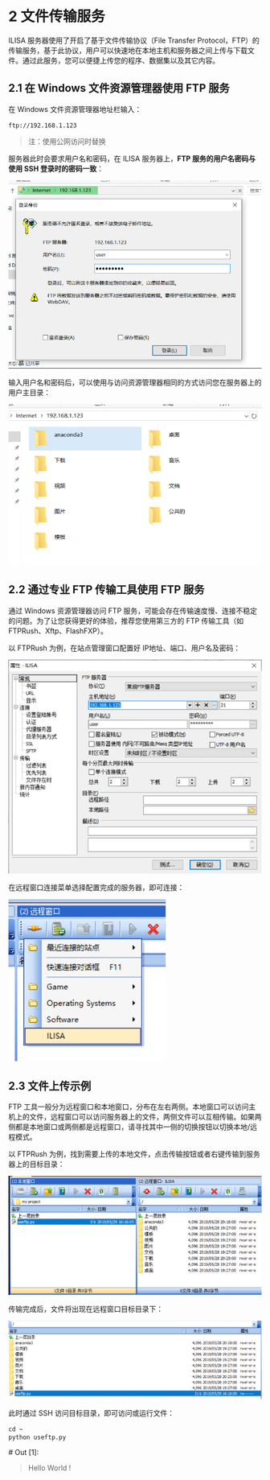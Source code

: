 # 2 文件传输服务

ILISA 服务器使用了开启了基于文件传输协议（File Transfer Protocol，FTP）的传输服务，基于此协议，用户可以快速地在本地主机和服务器之间上传与下载文件。通过此服务，您可以便捷上传您的程序、数据集以及其它内容。

## 2.1 在 Windows 文件资源管理器使用 FTP 服务

在 Windows 文件资源管理器地址栏输入：

```
ftp://192.168.1.123
```

> 注：使用公网访问时替换

服务器此时会要求用户名和密码，在 ILISA 服务器上，**FTP 服务的用户名密码与使用 SSH 登录时的密码一致**：

![](pictures/ftp-explorer-login.png)

输入用户名和密码后，可以使用与访问资源管理器相同的方式访问您在服务器上的用户主目录：

![](pictures/ftp-explorer-root.png)



## 2.2 通过专业 FTP 传输工具使用 FTP 服务

通过 Windows 资源管理器访问 FTP 服务，可能会存在传输速度慢、连接不稳定的问题。为了让您获得更好的体验，推荐您使用第三方的 FTP 传输工具（如 FTPRush、Xftp、FlashFXP）。

以 FTPRush 为例，在站点管理窗口配置好 IP地址、端口、用户名及密码：

![](pictures/ftp-tool-login.png)

在远程窗口连接菜单选择配置完成的服务器，即可连接：

![](pictures/ftp-tool-connect.png)

## 2.3 文件上传示例

FTP 工具一般分为远程窗口和本地窗口，分布在左右两侧。本地窗口可以访问主机上的文件，远程窗口可以访问服务器上的文件，两侧文件可以互相传输。如果两侧都是本地窗口或两侧都是远程窗口，请寻找其中一侧的切换按钮以切换本地/远程模式。

以 FTPRush 为例，找到需要上传的本地文件，点击传输按钮或者右键传输到服务器上的目标目录：

![](pictures/ftp-tool-transfer.png)

传输完成后，文件将出现在远程窗口目标目录下：

![](pictures/ftp-tool-transfer-finish.png)

此时通过 SSH 访问目标目录，即可访问或运行文件：

``` shell
cd ~
python useftp.py
```

\# Out [1]:

> Hello World !